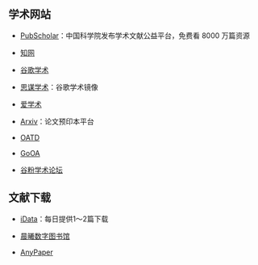 ## 学术网站

- [PubScholar](https://pubscholar.cn/)：中国科学院发布学术文献公益平台，免费看 8000 万篇资源

- [知网](https://www.cnki.net/)

- [谷歌学术](https://scholar.google.com/)

- [思谋学术](https://ac.scmor.com/)：谷歌学术镜像

- [爱学术](https://www.ixueshu.com/)

- [Arxiv](https://arxiv.org/)：论文预印本平台

- [OATD](https://oatd.org/)

- [GoOA](http://gooa.las.ac.cn/)

- [谷粉学术论坛](http://bbs.99lb.net/)

## 文献下载

- [iData](https://www.cn-ki.net/)：每日提供1～2篇下载

- [晨曦数字图书馆](https://31sanyi.neocities.org/zwsjk.html)

- [AnyPaper](https://ifish.fun/paper/search)
